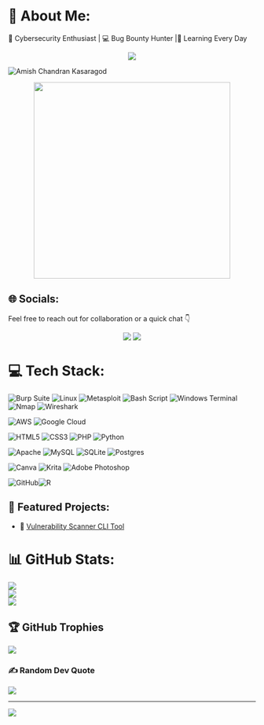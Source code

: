 # 💫 About Me:
🔐 Cybersecurity Enthusiast | 💻 Bug Bounty Hunter |🚀 Learning Every Day
<p align="center">
  <img src="https://readme-typing-svg.herokuapp.com/?lines=Ethical+Hacker+%7C+Bug+Bounty+Hunter;Always+Learning+Something+New!&center=true&width=500&height=45">
</p>

![Amish Chandran Kasaragod](https://img.shields.io/badge/Made%20by-Amish_Chandran_Kasaragod-1f425f?style=for-the-badge)

<p align="center">
  <img src="https://media.giphy.com/media/hqU2KkjW5bE2v2Z7Q2/giphy.gif" width="400">
</p>

## 🌐 Socials:

Feel free to reach out for collaboration or a quick chat 👇

<p align="center">
  <a href="mailto:amishck08@gmail.com"><img src="https://img.shields.io/badge/Email-D14836?style=for-the-badge&logo=gmail&logoColor=white"></a>
  <a href="https://linkedin.com/in/amish-chandran-kasaragod-5454882a5"><img src="https://img.shields.io/badge/LinkedIn-0077B5?style=for-the-badge&logo=linkedin&logoColor=white"></a>
</p>

# 💻 Tech Stack:
![Burp Suite](https://img.shields.io/badge/Burp%20Suite-FF3300?style=for-the-badge&logo=burpsuite&logoColor=white) ![Linux](https://img.shields.io/badge/Linux-FCC624?style=for-the-badge&logo=linux&logoColor=black) ![Metasploit](https://img.shields.io/badge/Metasploit-000000?style=for-the-badge&logo=metasploit&logoColor=white) ![Bash Script](https://img.shields.io/badge/bash_script-%23121011.svg?style=for-the-badge&logo=gnu-bash&logoColor=white) ![Windows Terminal](https://img.shields.io/badge/Windows%20Terminal-%234D4D4D.svg?style=for-the-badge&logo=windows-terminal&logoColor=white) ![Nmap](https://img.shields.io/badge/-Nmap-004170?logo=nmap&logoColor=white&style=flat-square) ![Wireshark](https://img.shields.io/badge/-Wireshark-1679A7?logo=wireshark&logoColor=white&style=flat-square)

![AWS](https://img.shields.io/badge/AWS-%23FF9900.svg?style=for-the-badge&logo=amazon-aws&logoColor=white)  ![Google Cloud](https://img.shields.io/badge/GoogleCloud-%234285F4.svg?style=for-the-badge&logo=google-cloud&logoColor=white)

![HTML5](https://img.shields.io/badge/html5-%23E34F26.svg?style=for-the-badge&logo=html5&logoColor=white)  ![CSS3](https://img.shields.io/badge/css3-%231572B6.svg?style=for-the-badge&logo=css3&logoColor=white) ![PHP](https://img.shields.io/badge/php-%23777BB4.svg?style=for-the-badge&logo=php&logoColor=white) ![Python](https://img.shields.io/badge/python-3670A0?style=for-the-badge&logo=python&logoColor=ffdd54)

![Apache](https://img.shields.io/badge/apache-%23D42029.svg?style=for-the-badge&logo=apache&logoColor=white) ![MySQL](https://img.shields.io/badge/mysql-4479A1.svg?style=for-the-badge&logo=mysql&logoColor=white) ![SQLite](https://img.shields.io/badge/sqlite-%2307405e.svg?style=for-the-badge&logo=sqlite&logoColor=white) ![Postgres](https://img.shields.io/badge/postgres-%23316192.svg?style=for-the-badge&logo=postgresql&logoColor=white)

![Canva](https://img.shields.io/badge/Canva-%2300C4CC.svg?style=for-the-badge&logo=Canva&logoColor=white) ![Krita](https://img.shields.io/badge/Krita-203759?style=for-the-badge&logo=krita&logoColor=EEF37B) ![Adobe Photoshop](https://img.shields.io/badge/adobe%20photoshop-%2331A8FF.svg?style=for-the-badge&logo=adobe%20photoshop&logoColor=white)

![GitHub](https://img.shields.io/badge/github-%23121011.svg?style=for-the-badge&logo=github&logoColor=white)![R](https://img.shields.io/badge/r-%23276DC3.svg?style=for-the-badge&logo=r&logoColor=white)

## 🚀 Featured Projects:
- 🔐 [Vulnerability Scanner CLI Tool](https://github.com/amishck/vuln-scanner)
  
# 📊 GitHub Stats:
![](https://github-readme-stats.vercel.app/api?username=amishck&theme=dark&hide_border=false&include_all_commits=true&count_private=true)<br/>
![](https://nirzak-streak-stats.vercel.app/?user=amishck&theme=dark&hide_border=false)<br/>
![](https://github-readme-stats.vercel.app/api/top-langs/?username=amishck&theme=dark&hide_border=false&include_all_commits=true&count_private=true&layout=compact)

## 🏆 GitHub Trophies
![](https://github-profile-trophy.vercel.app/?username=amishck&theme=radical&no-frame=false&no-bg=true&margin-w=4)

### ✍️ Random Dev Quote
![](https://quotes-github-readme.vercel.app/api?type=horizontal&theme=radical)

---
[![](https://visitcount.itsvg.in/api?id=amishck&icon=10&color=13)](https://visitcount.itsvg.in)

<!-- Proudly created with GPRM ( https://gprm.itsvg.in ) -->
